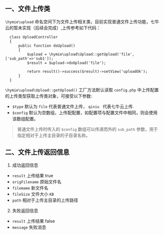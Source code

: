
## 一、文件上传类
`\hymie\upload` 命名空间下为文件上传相关类，目前实现普通文件上传功能，七牛云的暂未实现（后续会完成）,上传参考如下代码：

  ```
    class UploadController
    {
        public function doUpload()
        {
            $upload = \hymie\upload\Upload::getUpload('file', ['sub_path'=>'sub1']);
            $result = $upload->doUpload('file');

            return result()->success($result)->setView('uploadOk');
        }
    }
  ```

`\hymie\upload\Upload::getUpload()` 工厂方法默认读取 `config.php` 中上传配置的上传类型获取上传类对象，可接受以下参数:
  
  * `$type` 默认为 `file` 代表普通文件上传， `qiniu ` 代表七牛云上传.
  * `$config` 默认为空数组，上传配配置，如配置项与配置文件中相同，则会使用该数组配置。  
  
  > 普通文件上传时传入的 `$config` 数组可以传递而外的 `sub_path` 参数，用于指定相对于上传主目录的子目录名称。

## 二、文件上传返回信息

1.  成功返回信息   

  - `result` 上传结果 true
  - `origFilename` 原始文件名
  - `filemame` 新文件名
  - `fileSize` 文件大小 `KB`
  - `path` 相对于上传主目录的上传路径

2. 失败返回信息

  - `result` 上传结果 false
  - `message` 失败消息